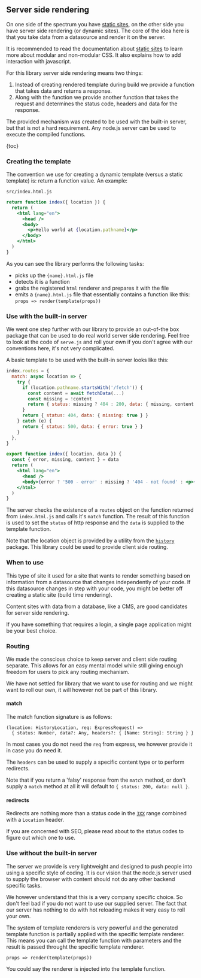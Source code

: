 ## Server side rendering

On one side of the spectrum you have [static sites](/how-to/static-site), on the other side you have
server side rendering (or dynamic sites). The core of the idea here is that you take data from a
datasource and render it on the server.

It is recommended to read the documentation about [static sites](/how-to/static-site) to learn more
about modular and non-modular CSS. It also explains how to add interaction with javascript.

For this library server side rendering means two things:
1. Instead of creating rendered template during build we provide a function that takes data and
   returns a response.
2. Along with the function we provide another function that takes the request and determines the
   status code, headers and data for the response.

The provided mechanism was created to be used with the built-in server, but that is not a hard
requirement. Any node.js server can be used to execute the compiled functions.

{toc}


### Creating the template

The convention we use for creating a dynamic template (versus a static template) is: return a
function value. An example:

`src/index.html.js`
```jsx
return function index({ location }) {
  return (
    <html lang="en">
      <head />
      <body>
        <p>Hello world at {location.pathname}</p>
      </body>
    </html>
  )
}
```

As you can see the library performs the following tasks:
- picks up the `{name}.html.js` file
- detects it is a function
- grabs the registered `html` renderer and prepares it with the file
- emits a `{name}.html.js` file that essentially contains a function like this:
  `props => render(template(props))`


### Use with the built-in server

We went one step further with our library to provide an out-of-the box package that can be used to
do real world server side rendering. Feel free to look at the code of `serve.js` and roll your
own if you don't agree with our conventions here, it's not very complicated.

A basic template to be used with the built-in server looks like this:

```jsx
index.routes = {
  match: async location => {
    try {
      if (location.pathname.startsWith('/fetch')) {
        const content = await fetchData(...)
        const missing = !content
        return { status: missing ? 404 : 200, data: { missing, content } }
      }
      return { status: 404, data: { missing: true } }
    } catch (e) {
      return { status: 500, data: { error: true } }
    }
  },
}

export function index({ location, data }) {
  const { error, missing, content } = data
  return (
    <html lang="en">
      <head />
      <body>{error ? '500 - error' : missing ? '404 - not found' : <p>{content}</p>}</body>
    </html>
  )
}
```

The server checks the existence of a `routes` object on the function returned from `index.html.js`
and calls it's `match` function. The result of this function is used to set the `status` of http
response and the `data` is supplied to the template function.

Note that the location object is provided by a utility from the [`history`](https://www.npmjs.com/package/history)
package. This library could be used to provide client side routing.


### When to use

This type of site it used for a site that wants to render something based on information from a
datasource that changes independently of your code. If this datasource changes in step with your
code, you might be better off creating a static site (build time rendering).

Content sites with data from a database, like a CMS, are good candidates for server side rendering.

If you have something that requires a login, a single page application might be your best choice.


### Routing

We made the conscious choice to keep server and client side routing separate. This allows for an
easy mental model while still giving enough freedom for users to pick any routing mechanism.

We have not settled for library that we want to use for routing and we might want to roll our own,
it will however not be part of this library.

#### match

The match function signature is as follows:

```
(location: HistoryLocation, req: ExpressRequest) =>
  { status: Number, data?: Any, headers?: { [Name: String]: String } }
```

In most cases you do not need the `req` from express, we however provide it in case you do need it.

The `headers` can be used to supply a specific content type or to perform redirects.

Note that if you return a 'falsy' response from the `match` method, or don't supply a `match` method
at all it will default to `{ status: 200, data: null }`.

#### redirects

Redirects are nothing more than a status code in the [`3XX`](https://www.w3.org/Protocols/rfc2616/rfc2616-sec10.html#sec10.3)
range combined with a `Location` header.

If you are concerned with SEO, please read about to the status codes to figure out which one to use.

### Use without the built-in server

The server we provide is very lightweight and designed to push people into using a specific style
of coding. It is our vision that the node.js server used to supply the browser with content should
not do any other backend specific tasks.

We however understand that this is a very company specific choice. So don't feel bad if you do not
want to use our supplied server. The fact that our server has nothing to do with hot reloading makes
it very easy to roll your own.

The system of template renderers is very powerful and the generated template function is partially
applied with the specific template renderer. This means you can call the template function with
parameters and the result is passed throught the specific template renderer.

```
props => render(template(props))
```

You could say the renderer is injected into the template function.
